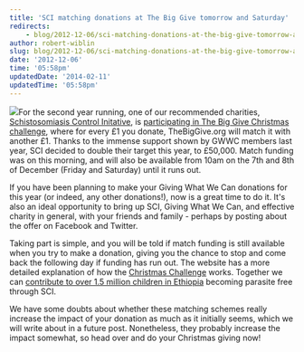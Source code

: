 ```yaml
---
title: 'SCI matching donations at The Big Give tomorrow and Saturday'
redirects:
    - blog/2012-12-06/sci-matching-donations-at-the-big-give-tomorrow-and-saturday
author: robert-wiblin
slug: blog/2012-12-06/sci-matching-donations-at-the-big-give-tomorrow-and-saturday
date: '2012-12-06'
time: '05:58pm'
updatedDate: '2014-02-11'
updatedTime: '05:58pm'
---
```

[![](http://www.worldlandtrust.org/sites/files/the-big-give-logo.gif)](http://new.thebiggive.org.uk/projects/view/17131)For the second year running, one of our recommended charities, [Schistosomiasis Control Initative](http://www3.imperial.ac.uk/schisto), is [participating in The Big Give Christmas challenge](http://new.thebiggive.org.uk/projects/view/17131), where for every £1 you donate, TheBigGive.org will match it with another £1\. Thanks to the immense support shown by GWWC members last year, SCI decided to double their target this year, to £50,000\. Match funding was on this morning, and will also be available from 10am on the 7th and 8th of December (Friday and Saturday) until it runs out.

If you have been planning to make your Giving What We Can donations for this year (or indeed, any other donations!), now is a great time to do it. It's also an ideal opportunity to bring up SCI, Giving What We Can, and effective charity in general, with your friends and family - perhaps by posting about the offer on Facebook and Twitter.

Taking part is simple, and you will be told if match funding is still available when you try to make a donation, giving you the chance to stop and come back the following day if funding has run out. The website has a more detailed explanation of how the [Christmas Challenge](http://content.thebiggive.org.uk/challenge-explained/) works. Together we can [contribute to over 1.5 million children in Ethiopia](http://www.givingwhatwecan.org/where-to-give/recommended-charities/sci-case-study) becoming parasite free through SCI.

We have some doubts about whether these matching schemes really increase the impact of your donation as much as it initially seems, which we will write about in a future post. Nonetheless, they probably increase the impact somewhat, so head over and do your Christmas giving now!